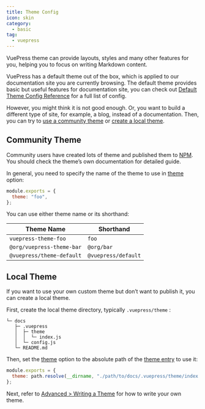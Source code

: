 ```yaml
---
title: Theme Config
icon: skin
category:
  - basic
tag:
  - vuepress
---
```


VuePress theme can provide layouts, styles and many other features for you, helping you to focus on writing Markdown content.

VuePress has a default theme out of the box, which is applied to our documentation site you are currently browsing. The default theme provides basic but useful features for documentation site, you can check out [Default Theme Config Reference](https://v2.vuepress.vuejs.org/reference/default-theme/config.md) for a full list of config.

However, you might think it is not good enough. Or, you want to build a different type of site, for example, a blog, instead of a documentation. Then, you can try to [use a community theme](#community-theme) or [create a local theme](#local-theme).

## Community Theme

Community users have created lots of theme and published them to [NPM](https://www.npmjs.com/search?q=keywords:vuepress-theme). You should check the theme’s own documentation for detailed guide.

In general, you need to specify the name of the theme to use in [theme](https://v2.vuepress.vuejs.org/reference/config.md#theme) option:

```js
module.exports = {
  theme: "foo",
};
```

You can use either theme name or its shorthand:

| Theme Name                | Shorthand           |
| ------------------------- | ------------------- |
| `vuepress-theme-foo`      | `foo`               |
| `@org/vuepress-theme-bar` | `@org/bar`          |
| `@vuepress/theme-default` | `@vuepress/default` |

## Local Theme

If you want to use your own custom theme but don’t want to publish it, you can create a local theme.

First, create the local theme directory, typically `.vuepress/theme` :

```
└─ docs
   ├─ .vuepress
   │  ├─ theme
   │  │  └─ index.js
   │  └─ config.js
   └─ README.md
```

Then, set the [theme](https://v2.vuepress.vuejs.org/reference/config.md#theme) option to the absolute path of the [theme entry](https://v2.vuepress.vuejs.org/advanced/theme.md#theme-entry) to use it:

```js
module.exports = {
  theme: path.resolve(__dirname, "./path/to/docs/.vuepress/theme/index.js"),
};
```

Next, refer to [Advanced > Writing a Theme](https://v2.vuepress.vuejs.org/advanced/theme.md) for how to write your own theme.
